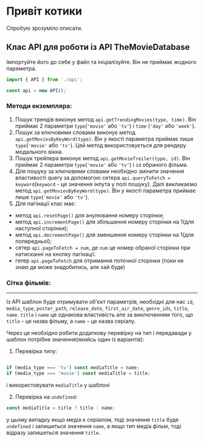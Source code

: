 # Привіт котики

Спробую зрозуміло описати.

## Клас API для роботи із API TheMovieDatabase

Імпортуйте його до себе у файл та ініціалізуйте. Він не приймає жодного
пареметра.

```js
import { API } from './api';

const api = new API();
```

### Методи екземпляра:

1. Пошук трендів виконує метод `api.getTrendingMovies(type, time)`. Він приймає
   2 параметри `type`(`'movie'` або `'tv'`) i `time` (`'day'` або `'week'`).
2. Пошук за ключовими словами виконує метод `api.getMoviesByKeyWord(type)`. Він
   у якості параметра приймає лише `type`(`'movie'` або `'tv'`). Цей метод
   використовується для рендеру модального вікна.
3. Пошук трейлера виконує метод `api.getMovieTreiler(type, id)`. Він приймає 2
   параметри `type`(`'movie'` або `'tv'`) i `id` обраного фільма.
4. Для пошуку за ключовими словами необхідно змінити значення властивості query
   за допомогою сетера `api.queryToFetch = keyword`(`keyword` - це значення
   інпута у полі пошуку). Далі викликаємо метод `api.getMoviesByKeyWord(type)`.
   Він у якості параметра приймає лише `type`(`'movie'` або `'tv'`).
5. Для пагінації клас має:

- метод `api.resetPage()` для анулювання номеру сторінки;
- метод `api.incrementPage()` для збільшення номеру сторінки на 1(для наступної
  сторінки);
- метод `api.decrementPage()` для зменшення номеру сторінки на 1(для
  попередньої);
- сетер `api.pageToFetch = num`, де `num` це номер обраної сторінки при
  натисканні на кнопку пагінації.
- гетер `api.pageToFetch` для отримання поточної сторінки (поки не знаю де може
  знадобитись, але хай буде)

### Сітка фільмів:
<hr>

Із АРІ шаблон буде отримувати об'єкт параметрів, необхідні для нас `id`,
`media_type`, `poster_path`, `release_date`, `first_air_date`, `genre_ids`,
`title`, `name`. `title` і `name` це однакова властивість але за виключенням
того, що `title` - це назва фільму, а `name` - це назва серіалу.

<p></p>

Через це необхідно робити додаткову перевірку на тип і передавади у шаблон
потрібне значення(якийсь один із варіантів):

1. Перевірка типу:

```js

if (media_type === 'tv') const mediaTitle = name;
if (media_type === 'movie') const mediaTitle = title;
```

і використовувати `mediaTitle` у шаблоні

2. Перевірка на `undefined`:

```js
const mediaTitle = title ? title : name;
```

у цьому випадку якщо медіа є серіалом, тоді значення `title` буде `undefined` і
запишиться значення `name`, а якщо тип медіа фільм, тоді відразу запишеться
значення `title`.
